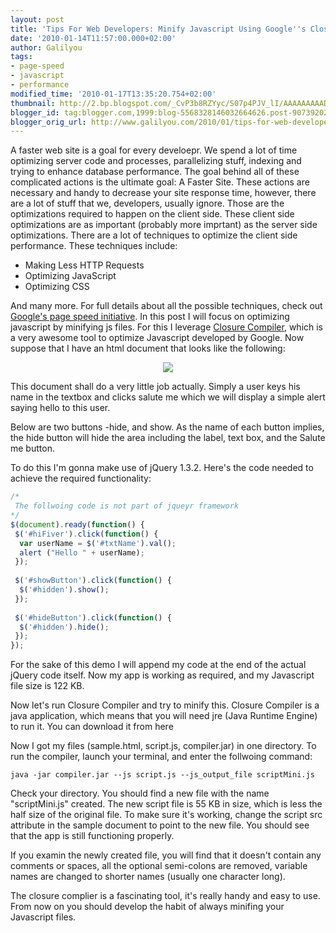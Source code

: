 ```yaml
---
layout: post
title: 'Tips For Web Developers: Minify Javascript Using Google''s Closure Compiler'
date: '2010-01-14T11:57:00.000+02:00'
author: Galilyou
tags:
- page-speed
- javascript
- performance
modified_time: '2010-01-17T13:35:20.754+02:00'
thumbnail: http://2.bp.blogspot.com/_CvP3b8RZYyc/S07p4PJV_lI/AAAAAAAAADU/GxTJfORSPTA/s72-c/dampledoc.png
blogger_id: tag:blogger.com,1999:blog-5568328146032664626.post-9073920255305817540
blogger_orig_url: http://www.galilyou.com/2010/01/tips-for-web-developers-minify.html
---
```


A faster web site is a goal for every develoepr. We spend a lot of time optimizing server code and processes, parallelizing stuff, indexing
and trying to enhance database performance. The goal behind all of these complicated actions is the ultimate goal: A Faster Site.
These actions are necessary and handy to decrease your site response time, however, there are a lot of stuff that we, developers, usually ignore. Those are the optimizations required to happen on the client side. These client side optimizations are as important (probably more imprtant) as the server side optimizations.
There are a lot of techniques to optimize the client side performance. These techniques include:


<ul><li>Making Less HTTP Requests</li><li>Optimizing JavaScript</li><li>Optimizing CSS</li></ul>

And many more. For full details about all the possible techniques, check out <a href="http://code.google.com/speed/page-speed/docs/rules_intro.html">Google's page speed initiative</a>.
In this post I will focus on optimizing javascript by minifying js files. For this I leverage <a href="http://code.google.com/closure/compiler/">Closure Compiler</a>, which is a very awesome tool to optimize Javascript developed by Google.
Now suppose that I have an html document that looks like the following:

<div class="separator" style="clear: both; text-align: center;"><a href="http://2.bp.blogspot.com/_CvP3b8RZYyc/S07p4PJV_lI/AAAAAAAAADU/GxTJfORSPTA/s1600-h/dampledoc.png" imageanchor="1" style="margin-left: 1em; margin-right: 1em;"><img border="0" src="http://2.bp.blogspot.com/_CvP3b8RZYyc/S07p4PJV_lI/AAAAAAAAADU/GxTJfORSPTA/s320/dampledoc.png" /></a>
</div>

This document shall do a very little job actually. Simply a user keys his name in the textbox and clicks salute me which we will display a simple alert saying hello to this user.

Below are two buttons -hide, and show. As the name of each button implies, the hide button will hide the area including the label, text box, and the Salute me button.

To do this I'm gonna make use of jQuery 1.3.2. Here's the code needed to achieve the required functionality:

```js
/*
 The follwoing code is not part of jqueyr framework
*/
$(document).ready(function() { 
 $('#hiFiver').click(function() { 
  var userName = $('#txtName').val();
  alert ("Hello " + userName); 
 });
 
 $('#showButton').click(function() { 
  $('#hidden').show();
 });
 
 $('#hideButton').click(function() { 
  $('#hidden').hide(); 
 });
});
```
 For the sake of this demo I will append my code at the end of the actual jQuery code itself. Now my app is working as required, and my Javascript file  size is 122 KB.

 Now let's run Closure Compiler and try to minify this.
 Closure Compiler is a java application, which means that you will need jre (Java Runtime Engine) to run it. You can download it from here

 Now I got my files (sample.html, script.js, compiler.jar) in one directory. To run the compiler, launch your terminal, and enter the follwoing command:

```java -jar compiler.jar --js script.js --js_output_file scriptMini.js```

 Check your directory. You should find a new file with the name "scriptMini.js" created. The new script file is 55 KB in size, which is less the half size  of the original file. To make sure it's working, change the script src attribute in the sample document to point to the new file. You should see that  the app is still functioning  properly.

 If you examin the newly created file, you will find that it doesn't contain any comments or spaces, all the optional semi-colons are removed, variable names are  changed to shorter names (usually one character long).

 The closure complier is a fascinating tool, it's really handy and easy to use.
 From now on you should develop the habit of always minifing your Javascript files.